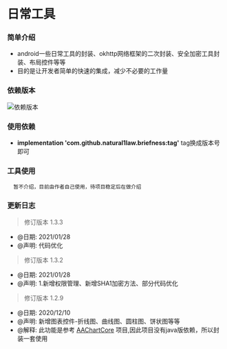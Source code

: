 日常工具
======

### 简单介绍
  * android一些日常工具的封装、okhttp网络框架的二次封装、安全加密工具封装、布局控件等等
  * 目的是让开发者简单的快速的集成，减少不必要的工作量

### 依赖版本 
  ![](https://jitpack.io/v/natural1law/briefness.svg "依赖版本")
### 使用依赖
  * **implementation 'com.github.natural1law.briefness:tag'**
  tag换成版本号即可
  
### 工具使用
  ```
    暂不介绍，目前由作者自己使用，待项目稳定后在做介绍
  ```

### 更新日志

  > 修订版本 1.3.3
  * @日期: 2021/01/28
  * @声明: 代码优化
  
  > 修订版本 1.3.2
  * @日期: 2021/01/28
  * @声明: 1.新增权限管理、新增SHA1加密方法、部分代码优化

  > 修订版本 1.2.9
  * @日期: 2020/12/10
  * @声明: 新增图表控件-折线图、曲线图、圆柱图、饼状图等等
  * @解释: 此功能是参考 [AAChartCore](https://github.com/AAChartModel/AAChartCore "AAChartCore")  项目,因此项目没有java版依赖，所以封装一套使用
